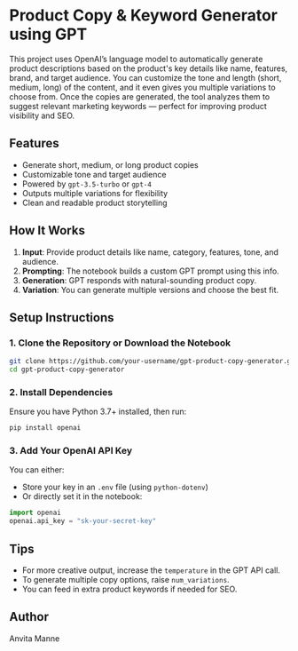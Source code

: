 # Product Copy & Keyword Generator using GPT

This project uses OpenAI’s language model to automatically generate product descriptions based on the product's key details like name, features, brand, and target audience. You can customize the tone and length (short, medium, long) of the content, and it even gives you multiple variations to choose from.
Once the copies are generated, the tool analyzes them to suggest relevant marketing keywords — perfect for improving product visibility and SEO. 



## Features

- Generate short, medium, or long product copies
- Customizable tone and target audience
- Powered by `gpt-3.5-turbo` or `gpt-4`
- Outputs multiple variations for flexibility
- Clean and readable product storytelling



## How It Works

1. **Input**: Provide product details like name, category, features, tone, and audience.
2. **Prompting**: The notebook builds a custom GPT prompt using this info.
3. **Generation**: GPT responds with natural-sounding product copy.
4. **Variation**: You can generate multiple versions and choose the best fit.



## Setup Instructions

### 1. Clone the Repository or Download the Notebook

```bash
git clone https://github.com/your-username/gpt-product-copy-generator.git
cd gpt-product-copy-generator
```

### 2. Install Dependencies

Ensure you have Python 3.7+ installed, then run:

```bash
pip install openai
```

### 3. Add Your OpenAI API Key

You can either:

* Store your key in an `.env` file (using `python-dotenv`)
* Or directly set it in the notebook:

```python
import openai
openai.api_key = "sk-your-secret-key"
```



## Tips

* For more creative output, increase the `temperature` in the GPT API call.
* To generate multiple copy options, raise `num_variations`.
* You can feed in extra product keywords if needed for SEO.



## Author

Anvita Manne
